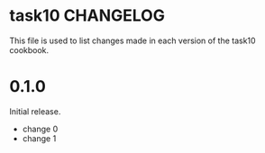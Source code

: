 # task10 CHANGELOG

This file is used to list changes made in each version of the task10 cookbook.

# 0.1.0

Initial release.

- change 0
- change 1

